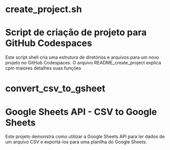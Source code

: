 # create_project.sh
# Script de criação de projeto para GitHub Codespaces

Este script shell cria uma estrutura de diretórios e arquivos para um novo projeto no GitHub Codespaces. O arquivo README_create_project explica cpm maiores detalhes suas funções

# convert_csv_to_gsheet
# Google Sheets API - CSV to Google Sheets

Este projeto demonstra como utilizar a Google Sheets API para ler dados de um arquivo CSV e exportá-los para uma planilha do Google Sheets.
